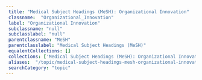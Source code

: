 ```yaml
--- 
 title: "Medical Subject Headings (MeSH): Organizational Innovation" 
 classname:  "Organizational_Innovation" 
 label: "Organizational Innovation" 
 subclassname: "null" 
 subclasslabel: "null" 
 parentclassname: "MeSH" 
 parentclasslabel: "Medical Subject Headings (MeSH)" 
 equalentCollections: [] 
 collections: ['Medical Subject Headings (MeSH): Organizational Innovation']
 aliases:  "/topic/medical-subject-headings-mesh-organizational-innovation"  
 searchCategory: "topic" 
---
```

